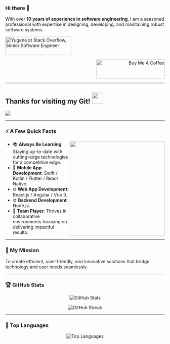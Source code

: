 ### Hi there 👋

With over **10 years of experience in software engineering**, I am a seasoned professional with expertise in designing, developing, and maintaining robust software systems.

<p align="left">
  <a href="https://stackoverflow.com/users/7906279/yugene">
    <img src="https://stackoverflow.com/users/flair/7906279.png?theme=dark" width="208" height="58" alt="Yugene at Stack Overflow, Senior Software Engineer" title="Yugene at Stack Overflow, Senior Software Engineer">
  </a>
</p>
<p align="right">
  <a href="https://www.buymeacoffee.com/yugene" target="_blank"><img src="https://cdn.buymeacoffee.com/buttons/v2/default-yellow.png" alt="Buy Me A Coffee" style="height: 60px !important;width: 217px !important;" ></a>
</p>

---

## Thanks for visiting my Git! <img src="https://media.giphy.com/media/hvRJCLFzcasrR4ia7z/giphy.gif" width="35px">
![](https://komarev.com/ghpvc/?username=AresVampire&style=flat&abbreviated=true&color=blue)

---

### ⚡️ A Few Quick Facts

<img align="right" src="https://steamuserimages-a.akamaihd.net/ugc/1631947648964785474/81CBA15178466DD47195A239232202E78987B714/?imw=637&imh=358&ima=fit&impolicy=Letterbox&imcolor=%23000000&letterbox=true" width="300"/>

- 📚 **Always Be Learning**: Staying up-to-date with cutting-edge technologies for a competitive edge.
- 🤳 **Mobile App Development**: Swift / Kotlin / Flutter / React Native.
- 🌐 **Web App Development**: React.js / Angular / Vue 3.
- ⚙️ **Backend Development**: Node.js.
- 🤝 **Team Player**: Thrives in collaborative environments focusing on delivering impactful results.

---

### 🎯 My Mission
To create efficient, user-friendly, and innovative solutions that bridge technology and user needs seamlessly.

---

### 🏆 GitHub Stats
<p align="center">
  <img src="https://github-readme-stats.vercel.app/api?username=AresVampire&show_icons=true&theme=radical" alt="GitHub Stats" />
</p>
<p align="center">
  <img src="https://github-readme-streak-stats.herokuapp.com/?user=AresVampire&theme=radical" alt="GitHub Streak" />
</p>

---

### 🌟 Top Languages
<p align="center">
  <img src="https://github-readme-stats.vercel.app/api/top-langs/?username=AresVampire&layout=compact&theme=radical" alt="Top Languages" />
</p>

<!--### Hi there 👋

With over 10 years of experience in software engineering, I am a seasoned professional with expertise in designing, developing, and maintaining software systems. <br/>

<a href="https://www.buymeacoffee.com/yugene"><img src="https://img.buymeacoffee.com/button-api/?text=Buy me a coffee&emoji=☕&slug=yugene&button_colour=FFDD00&font_colour=000000&font_family=Cookie&outline_colour=000000&coffee_colour=ffffff" /></a>

# Thanks for visiting my Git! <img src="https://media.giphy.com/media/hvRJCLFzcasrR4ia7z/giphy.gif" width="35px">

<a target="blank" href="https://profile-counter.glitch.me/comwonderfula/count.svg"><p align="center">❤ Visitor Counts ❤<br><br> <img src="https://profile-counter.glitch.me/comwonderfula/count.svg" /></a>

<p align="center">
<!--   <img src="https://github-profile-trophy.vercel.app/?username=unicorn-talent&rank=SSS,SS,S,AAA,AA,A,B,C,SECRET&theme=gruvbox" /> 
</p>

<img align="right" src="https://steamuserimages-a.akamaihd.net/ugc/1631947648964785474/81CBA15178466DD47195A239232202E78987B714/?imw=637&imh=358&ima=fit&impolicy=Letterbox&imcolor=%23000000&letterbox=true" width="300"/>

## ⚡️ A Few Quick Facts


🔭 Always Be Learning New Technologies for a Competitive Edge

🤔 Mobile App Development (Swift / Kotlin / Flutter / React Native)

🤔 Web App Development (React.js / Angular / Vue 3)

🤔 Backend Development (Node.js)
-->

<!--<h2>🚀 Some Tools I Use</h2> -->
<!--
<p align="left">
  
<img alt="JavaScript" src="https://img.shields.io/badge/-JavaScript-F0DB4F?style=flat-square&logo=javascript&logoColor=black" />
<img alt="TypeScript" src="https://img.shields.io/badge/-TypeScript-007ACC?style=flat-square&logo=typescript&logoColor=white" />
<img alt="React" src="https://img.shields.io/badge/-React-45b8d8?style=flat-square&logo=react&logoColor=white" />
<img alt="Vue" src="https://img.shields.io/badge/-VueJS-45b8d8?style=flat-square&logo=vue.js&logoColor=white" />
<img alt="Web3.js" src="https://img.shields.io/badge/-Web3.js-F16822?style=flat-square&logo=web3.js&logoColor=white" />
<img alt="Next.js" src="https://img.shields.io/badge/-Next.js-black?style=flat-square&logo=next.js&logoColor=white" />
<img alt="Nodejs" src="https://img.shields.io/badge/-Node.js-43853d?style=flat-square&logo=Node.js&logoColor=white" />
<img alt="CSS3" src="https://img.shields.io/badge/-CSS3-1572B6?style=flat-square&logo=css3&logoColor=white" />
<img alt="Sass" src="https://img.shields.io/badge/-Sass-CC6699?style=flat-square&logo=sass&logoColor=white" />
<img alt="HTML5" src="https://img.shields.io/badge/-HTML5-E34F26?style=flat-square&logo=html5&logoColor=white" />
<img alt="SQLite" src="https://img.shields.io/badge/-SQLite-003B57?style=flat-square&logo=sqlite&logoColor=white" />
<img alt="MySQL" src="https://img.shields.io/badge/-MySQL-4479A1?style=flat-square&logo=mysql&logoColor=white" />
<img alt="Docker" src="https://img.shields.io/badge/-Docker-2496ED?style=flat-square&logo=docker&logoColor=white" />
<img alt="Bootstrap" src="https://img.shields.io/badge/-Boostrap-7952B3?style=flat-square&logo=bootstrap&logoColor=white" />
<img alt="AWS" src="https://img.shields.io/badge/-Amazon%20AWS-232F3E?style=flat-square&logo=amazon-aws&logoColor=white" />


</p> -->

<!--![Github Stats](https://github-readme-stats.vercel.app/api?username=AresVampire&count_private=true&show_icons=true&include_all_commits=true) -->

<!--
<p align="left">
  <img src="https://github-readme-stats.vercel.app/api/top-langs/?username=AresVampire&hide=TeX&layout=compact" />
</p>
-->
<!--![Visitor Badge](https://visitor-badge.laobi.icu/badge?page_id=AresVampire.AresVampire) -->
<!--
**AresVampire/AresVampire** is a ✨ _special_ ✨ repository because its `README.md` (this file) appears on your GitHub profile.

Here are some ideas to get you started:

- 🔭 I’m currently working on ...
- 🌱 I’m currently learning ...
- 👯 I’m looking to collaborate on ...
- 🤔 I’m looking for help with ...
- 💬 Ask me about ...
- 📫 How to reach me: ...
- 😄 Pronouns: ...
- ⚡ Fun fact: ...
-->
